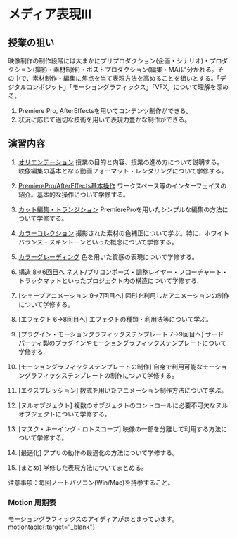 # メディア表現III

## 授業の狙い

映像制作の制作段階には大まかにプリプロダクション(企画・シナリオ)・プロダクション(撮影・素材制作)・ポストプロダクション(編集・MA)に分かれる。その中で、素材制作・編集に焦点を当て表現方法を高めることを狙いとする。「デジタルコンポジット」「モーショングラフィックス」「VFX」について理解を深める。

1. Premiere Pro, AfterEffectsを用いてコンテンツ制作ができる。
2. 状況に応じて適切な技術を用いて表現力豊かな制作ができる。

## 演習内容

1. [オリエンテーション](./mr3_01.md)
授業の目的と内容、授業の進め方について説明する。
映像編集の基本となる動画フォーマット・レンダリングについて学修する。

2. [PremierePro/AfterEffects基本操作](./mr3_02.md)
ワークスペース等のインターフェイスの紹介。基本的な操作について学修する。

3. [カット編集・トランジション](./mr3_03.md)
PremiereProを用いたシンプルな編集の方法について学修する。

4. [カラーコレクション](./mr3_04.md)
撮影された素材の色補正について学ぶ。特に、ホワイトバランス・スキントーンといった概念について学修する。

1. [カラーグレーディング](./mr3_05.md)
色を用いた質感の表現について学修する。

1. [構造 8->6回目へ](./mr3_08.md)
ネスト/プリコンポーズ・調整レイヤー・フローチャート・トラックマットといったプロジェクト内の構造について学修する.

1. [シェープアニメーション 9->7回目へ]
図形を利用したアニメーションの制作について学修する。

1. [エフェクト 6->8回目へ]
エフェクトの種類・利用法等について学ぶ。


1. [プラグイン・モーショングラフィックステンプレート 7->9回目へ]
サードパーティ製のプラグインやモーショングラフィックステンプレートについて学修する.

1.  [モーショングラフィックステンプレートの制作]
自身で利用可能なモーショングラフィックステンプレートの制作について学修する。

1.  [エクスプレッション]
数式を用いたアニメーション制作方法について学ぶ。

1.  [ヌルオブジェクト]
複数のオブジェクトのコントロールに必要不可欠なヌルオブジェクトについて学修する。

1.  [マスク・キーイング・ロトスコープ]
映像の一部を分離して利用する方法について学修する。

1.  [最適化]
アプリの動作の最適化の方法について学修する。

1.  [まとめ]
学修した表現方法についてまとめる。

注意事項：毎回ノートパソコン(Win/Mac)を持参すること。

### Motion 周期表
モーショングラフィックスのアイディアがまとまっています。
[motiontable](http://foxcodex.html.xdomain.jp/index.html){:target="_blank"}